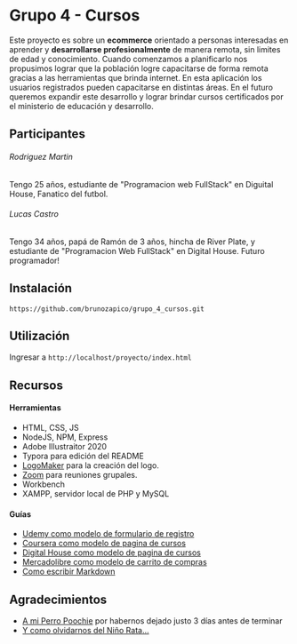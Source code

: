 # Grupo 4 - Cursos

Este proyecto es sobre un **ecommerce** orientado a personas interesadas en aprender y **desarrollarse profesionalmente** de manera remota, sin limites de edad y conocimiento. Cuando comenzamos a planificarlo nos propusimos lograr que la población logre capacitarse de forma remota gracias a las herramientas que brinda internet. En esta aplicación los usuarios registrados pueden capacitarse en distintas áreas. En el futuro queremos expandir este desarrollo y lograr brindar cursos certificados por el ministerio de educación y desarrollo.



## Participantes

###### Rodriguez Martin
Tengo 25 años, estudiante de "Programacion web FullStack" en Diguital House, Fanatico del futbol.


###### Lucas Castro
Tengo 34 años, papá de Ramón de 3 años, hincha de River Plate, y estudiante de "Programacion Web FullStack" en Digital House. Futuro programador!


## Instalación

```https://github.com/brunozapico/grupo_4_cursos.git```


## Utilización

Ingresar a ```http://localhost/proyecto/index.html``` 


## Recursos

#### Herramientas

- HTML, CSS, JS
- NodeJS, NPM, Express
- Adobe Illustraitor 2020
- Typora para edición del README
- [LogoMaker](https://logomaker.thehoth.com/) para la creación del logo.
- [Zoom](https://zoom.us/) para reuniones grupales.
- Workbench
- XAMPP, servidor local de PHP y MySQL



#### Guías

- [Udemy como modelo de formulario de registro](https://www.udemy.com/es/)
- [Coursera como modelo de pagina de cursos](https://www.coursera.org/)
- [Digital House como modelo de pagina de cursos](https://www.digitalhouse.com/ar) 
- [Mercadolibre como modelo de carrito de compras](https://www.mercadolibre.com.ar/)
- [Como escribir Markdown](https://https://www.markdown.es/)


## Agradecimientos

- [A mi Perro Poochie](https://vignette.wikia.nocookie.net/lossimpson/images/9/9c/Poochie.png/revision/latest?cb=20090819011823&path-prefix=es) por habernos dejado justo 3 días antes de terminar
- [Y como olvidarnos del Niño Rata...](hhttps://zoom.us/ttps://miro.medium.com/max/2139/1*wVf0oHfP9iaU61YodjtAqQ.jpeg)